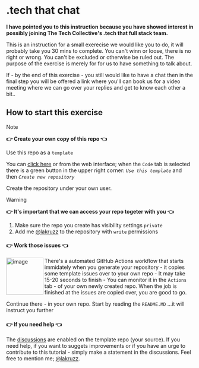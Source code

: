 # .tech that chat
**I have pointed you to this instruction because you have showed interest in possibly joining The Tech Collective's .tech that full stack team.**

This is an instruction for a small exerecise we would like you to do, it will probably take you 30 mins to complete. 
You can't winn or loose, there is no right or wrong. You can't be excluded or otherwise be ruled out. The purpose of the exercise is merely 
for for us to have something to talk about.

If - by the end of this exercise - you still would like to have a chat then in the final step you will be offered a link where you'll can book us for a video meeting where we can go over your replies and get to know each other a bit..

## How to start this exercise

>[!NOTE]
> **👉 Create your own copy of this repo 👈**
>
>Use this repo as a <code>template</code>
>
>You can [click here](https://github.com/new?template_name=techthat_onboard&template_owner=thetechcollective) or from the web interface; when the `Code` tab is selected there is a green button in the upper right corner: _`Use this template`_ and then _`Create new repository`_
>
> Create the repository under your own user.


>[!WARNING]
>
> **👉 It's important that we can access your repo togeter with you 👈**
>
> 1. Make sure the repo you create has visibility settings `private`
> 2. Add me [@lakruzz](https://github.com/lakruzz) to the repository with `write` permissions


#### 👉 Work those issues 👈

<img width="100" align="left" alt="image" src="https://user-images.githubusercontent.com/155492/219313640-1328aefb-7695-41d2-bbef-5c5ffe6ab079.png"> There's a automated GitHub Actions workflow that starts immidately when you generate your repository - it copies some template issues over to your own repo - It may take 15-20 seconds to finish - You can monitor it in the `Actions` tab - of your own newly created repo. When the job is finished at the issues are copied over, you are good to go.

Continue there - in your own repo. Start by reading the `README.MD` ...it will instruct you further

#### 👉 If you need help 👈

The [discussions](https://github.com/thetechcollective/py-devx-intro/discussions "Note that all links in GitHub issues, discussions and .md files opens default in the same tab as your current - so make it a habit to hold down CTRL (Windows & Linux) or ⌘ (Mac) when you click a link") are enabled on the template repo (your source). If you need help, if you want to suggets improvements or if you have an urge to contribute to this tutorial - simply make a statement in the discussions. Feel free to mention me; [@lakruzz](https://github.com/lakruzz).


